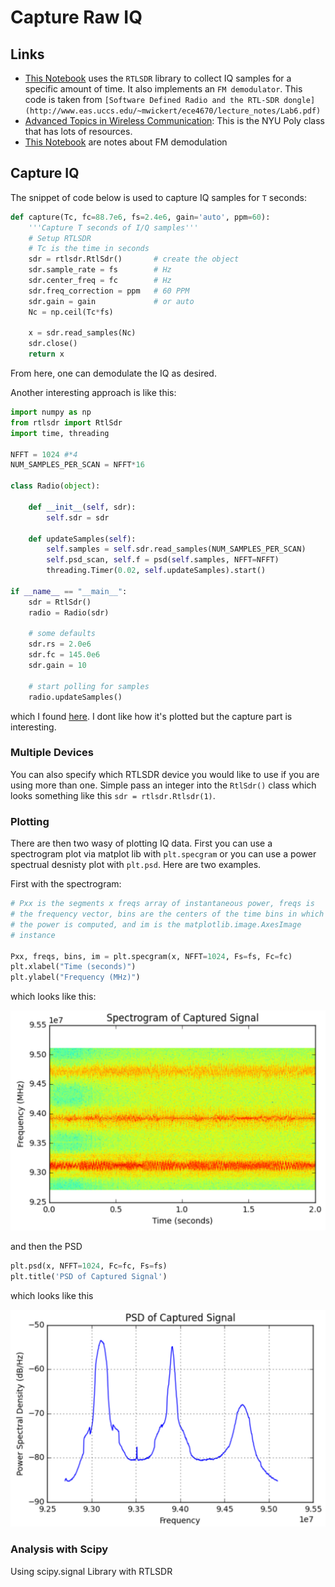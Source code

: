 # Capture Raw IQ

## Links
- [This Notebook](https://github.com/nejohnson2/misc-notebooks/blob/master/rtlsdr.ipynb) uses the ```RTLSDR``` library to collect IQ samples for a specific amount of time.  It also implements an ```FM demodulator```.  This code is taken from ```[Software Defined Radio and the RTL-SDR dongle](http://www.eas.uccs.edu/~mwickert/ece4670/lecture_notes/Lab6.pdf)```
- [Advanced Topics in Wireless Communication](http://witestlab.poly.edu/~ffund/el9043/): This is the NYU Poly class that has lots of resources.
- [This Notebook](http://localhost:8888/notebooks/SDR_Lab_1.ipynb) are notes about FM demodulation

## Capture IQ

The snippet of code below is used to capture IQ samples for ```T``` seconds:

```python
def capture(Tc, fc=88.7e6, fs=2.4e6, gain='auto', ppm=60):
    '''Capture T seconds of I/Q samples'''
    # Setup RTLSDR
    # Tc is the time in seconds
    sdr = rtlsdr.RtlSdr()       # create the object
    sdr.sample_rate = fs        # Hz
    sdr.center_freq = fc        # Hz
    sdr.freq_correction = ppm   # 60 PPM
    sdr.gain = gain             # or auto
    Nc = np.ceil(Tc*fs)
    
    x = sdr.read_samples(Nc)
    sdr.close()
    return x
```
From here, one can demodulate the IQ as desired.

Another interesting approach is like this:

```python
import numpy as np
from rtlsdr import RtlSdr
import time, threading

NFFT = 1024 #*4
NUM_SAMPLES_PER_SCAN = NFFT*16

class Radio(object):

    def __init__(self, sdr):
        self.sdr = sdr

    def updateSamples(self):
        self.samples = self.sdr.read_samples(NUM_SAMPLES_PER_SCAN)
        self.psd_scan, self.f = psd(self.samples, NFFT=NFFT)
        threading.Timer(0.02, self.updateSamples).start()

if __name__ == "__main__":
    sdr = RtlSdr()
    radio = Radio(sdr)

    # some defaults
    sdr.rs = 2.0e6
    sdr.fc = 145.0e6
    sdr.gain = 10

    # start polling for samples
    radio.updateSamples()
```

which I found [here](https://github.com/irl/websdr-plus/blob/5a7b18889e5ebb6e40d3efcc880252e711b5be0b/app.py).  I dont like how it's plotted but the capture part is interesting.

### Multiple Devices
You can also specify which RTLSDR device you would like to use if you are using more than one.  Simple pass an integer into the ```RtlSdr()``` class which looks something like this ```sdr = rtlsdr.Rtlsdr(1)```.

### Plotting
There are then two wasy of plotting IQ data.  First you can use a spectrogram plot via matplot lib with ```plt.specgram``` or you can use a power spectrual desnisty plot with ```plt.psd```.  Here are two examples.

First with the spectrogram:

```python
# Pxx is the segments x freqs array of instantaneous power, freqs is
# the frequency vector, bins are the centers of the time bins in which
# the power is computed, and im is the matplotlib.image.AxesImage
# instance

Pxx, freqs, bins, im = plt.specgram(x, NFFT=1024, Fs=fs, Fc=fc)
plt.xlabel("Time (seconds)")
plt.ylabel("Frequency (MHz)")
```
which looks like this:

![alt text](docs/specgram.png)

and then the PSD

```python
plt.psd(x, NFFT=1024, Fc=fc, Fs=fs)
plt.title('PSD of Captured Signal')
```

which looks like this

![alt text](docs/psd.png)

### Analysis with Scipy
Using scipy.signal Library with RTLSDR
